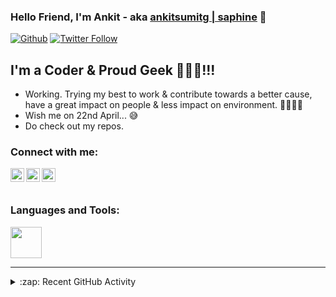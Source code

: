 ### Hello Friend, I'm Ankit - aka [ankitsumitg | saphine][linkedin] 👋

[![Github](https://img.shields.io/github/followers/ankitsumitg?color=black&style=for-the-badge&logo=github)](https://github.com/ankitsumitg)
[![Twitter Follow](https://img.shields.io/twitter/follow/ankitsumitg?color=1DA1F2&logo=twitter&style=for-the-badge)](https://twitter.com/intent/follow?original_referer=https%3A%2F%2Fgithub.com%2Fankitsumitg&screen_name=ankitsumitg)

## I'm a Coder & Proud Geek 👨🏻‍💻!!!

- Working. Trying my best to work & contribute towards a better cause, have a great impact on people & less impact on environment. 🌲💚💚💚
- Wish me on 22nd April... 😅
- Do check out my repos.


### Connect with me:

[<img align="left" alt="ankitsumitg | Twitter" width="22px" src="https://cdn.jsdelivr.net/npm/simple-icons@v3/icons/twitter.svg" />][twitter]
[<img align="left" alt="ankitsumitg | LinkedIn" width="22px" src="https://cdn.jsdelivr.net/npm/simple-icons@v3/icons/linkedin.svg" />][linkedin]
[<img align="left" alt="ankitsumitg | Instagram" width="22px" src="https://cdn.jsdelivr.net/npm/simple-icons@v3/icons/instagram.svg" />][instagram]

<br />
<br />


### Languages and Tools:

[<img src="https://img.icons8.com/plasticine/100/000000/github.png" width="50px"/>][github]

---
<details>
  <summary>:zap: Recent GitHub Activity</summary>
  
<!--START_SECTION:activity-->

<!--END_SECTION:activity-->

</details>


[website]: Linkedin
[twitter]: https://twitter.com/ankitsumitg
[instagram]: https://instagram.com/ankitsumitg/
[linkedin]: https://www.linkedin.com/in/ankitsumitg/
[reddit]:https://www.reddit.com/user/ankitsumitg
[github]:https://github.com/ankitsumitg

<!---
ankitsumitg/ankitsumitg is a ✨ special ✨ repository because its `README.md` (this file) appears on your GitHub profile.
You can click the Preview link to take a look at your changes.
- 👋 Hi, I’m @ankitsumitg
- 👀 I’m interested in ...
- 🌱 I’m currently learning ...
- 💞️ I’m looking to collaborate on ...
- 📫 How to reach me ...
--->
